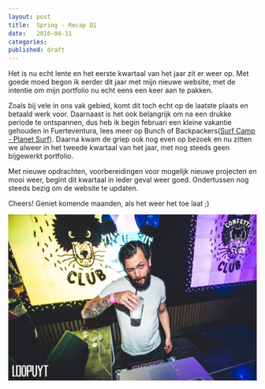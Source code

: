 ```yaml
---
layout: post
title:  Spring - Recap Q1 
date:   2016-04-11
categories: 
published: draft
---
```




Het is nu echt lente en het eerste kwartaal van het jaar zit er weer op. Met goede moed begon ik eerder dit jaar met mijn nieuwe website, met de intentie om mijn portfolio nu echt eens een keer aan te pakken. 

Zoals bij vele in ons vak gebied, komt dit toch echt op de laatste plaats en betaald werk voor. Daarnaast is het ook belangrijk om na een drukke periode te ontspannen, dus heb ik begin februari een kleine vakantie gehouden in Fuerteventura, lees meer op Bunch of Backpackers([Surf Camp - Planet Surf](http://www.bunchofbackpackers.com/surf-camp-fuerteventura-with-planet-surf/)). Daarna kwam de griep ook nog even op bezoek en nu zitten we alweer in het tweede kwartaal van het jaar, met nog steeds geen bijgewerkt portfolio. 

Met nieuwe opdrachten, voorbereidingen voor mogelijk nieuwe projecten en mooi weer, begint dit kwartaal in ieder geval weer goed. Ondertussen nog steeds bezig om de website te updaten.

Cheers! Geniet komende maanden, als het weer het toe laat ;)

![Bruce - Confetti Club](/assets/img/confetti-club.jpg)

